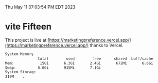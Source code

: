 Thu May 11 07:03:54 PM EDT 2023

# vite Fifteen


This project is live at [https://marketingpreference.vercel.app/](https://marketingpreference.vercel.app/) thanks to Vercel.

```bash
System Memory
               total        used        free      shared  buff/cache   available
Mem:            15Gi       6.3Gi       2.4Gi       672Mi       6.6Gi       8.0Gi
Swap:          8.0Gi       915Mi       7.1Gi
System Storage
319M	.
```
```bash
